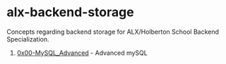 # alx-backend-storage

Concepts regarding backend storage for ALX/Holberton School Backend Specialization.

1. [0x00-MySQL_Advanced](0x00-MySQL_Advanced) -  Advanced mySQL
